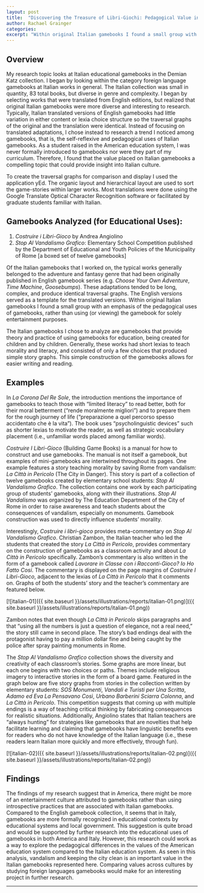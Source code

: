 ```yaml
---
layout: post
title:  "Discovering the Treasure of Libri-Giochi: Pedagogical Value in the Italian Gamebook Collection"
author: Rachael Grainger
categories: 
excerpt: "Within original Italian gamebooks I found a small group with an emphasis of the pedagogical uses of gamebooks, rather than using (or viewing) the gamebook for solely entertainment purposes."
---
```


## Overview

My research topic looks at Italian educational gamebooks in the Demian Katz collection. I began by looking within the category foreign language gamebooks at Italian works in general. The Italian collection was small in quantity, 83 total books, but diverse in genre and complexity. I began by selecting works that were translated from English editions, but realized that original Italian gamebooks were more diverse and interesting to research. Typically, Italian translated versions of English gamebooks had little variation in either content or lexia choice structure so the traversal graphs of the original and the translation were identical. Instead of focusing on translated adaptations, I chose instead to research a trend I noticed among gamebooks, that is, the self-reflexive and pedagogical uses of Italian gamebooks. As a student raised in the American education system, I was never formally introduced to gamebooks nor were they part of my curriculum. Therefore, I found that the value placed on Italian gamebooks a compelling topic that could provide insight into Italian culture. 

To create the traversal graphs for comparison and display I used the application yEd. The organic layout and hierarchical layout are used to sort the game-stories within larger works. Most translations were done using the Google Translate Optical Character Recognition software or facilitated by graduate students familiar with Italian. 

## Gamebooks Analyzed (for Educational Uses):

1.	_Costruire i Libri-Gioco_ by Andrea Angiolino
2.	_*Stop Al Vandalismo Grafico*_: Elementary School Competition published by the Department of Educational and Youth Policies of the Municipality of Rome [a boxed set of twelve gamebooks]

Of the Italian gamebooks that I worked on, the typical works generally belonged to the adventure and fantasy genre that had been originally published in English gamebook series (e.g. *Choose Your Own Adventure*, *Time Machine*, *Goosebumps*). These adaptations tended to be long, complex, and produce identical traversal graphs. The English versions served as a template for the translated versions. Within original Italian gamebooks I found a small group with an emphasis of the pedagogical uses of gamebooks, rather than using (or viewing) the gamebook for solely entertainment purposes.

The Italian gamebooks I chose to analyze are gamebooks that provide theory and practice of using gamebooks for education, being created for children and by children. Generally, these works had short lexias to teach morality and literacy, and consisted of only a few choices that produced simple story graphs. This simple construction of the gamebooks allows for easier writing and reading.

## Examples

In *La Corona Del Re Sole*, the introduction mentions the importance of gamebooks to teach those with “limited literacy” to read better, both for their moral betterment (“rende moralmente migliori”) and to prepare them for the rough journey of life (“preparazione a quel percorso spesso accidentato che è la vita”). The book uses “psycholinguistic devices” such as shorter lexias to motivate the reader, as well as strategic vocabulary placement (i.e., unfamiliar words placed among familiar words).

*Costruire I Libri-Gioco* (Building Game Books) is a manual for how to construct and use gamebooks. The manual is not itself a gamebook, but examples of mini-gamebooks are intertwined throughout its pages. One example features a story teaching morality by saving Rome from vandalism: *La Città in Pericolo* (The City in Danger). This story is part of a collection of twelve gamebooks created by elementary school students: *Stop Al Vandalismo Grafico*. The collection contains one work by each participating group of students’ gamebooks, along with their illustrations. *Stop Al Vandalismo* was organized by The Education Department of the City of Rome in order to raise awareness and teach students about the consequences of vandalism, especially on monuments. Gamebook construction was used to directly influence students’ morality.

Interestingly, *Costruire i libri-gioco* provides meta-commentary on *Stop Al Vandalismo Grafico*. Christian Zambon, the Italian teacher who led the students that created the story *La Città in Pericolo*, provides commentary on the construction of gamebooks as a classroom activity and about *La Città in Pericolo* specifically. Zambon’s commentary is also written in the form of a gamebook called *Lavorare in Classe con i Racconti-Gioco? Io Ho Fatto Cosi*. The commentary is displayed on the page margins of *Costruire I Libri-Gioco*, adjacent to the lexias of *La Città in Pericolo* that it comments on. Graphs of both the students’ story and the teacher’s commentary are featured below.

[![italian-01]({{ site.baseurl }}/assets/illustrations/reports/italian-01.png)]({{ site.baseurl }}/assets/illustrations/reports/italian-01.png))

Zambon notes that even though *La Città in Pericolo* skips paragraphs and that “using all the numbers is just a question of elegance, not a real need,” the story still came in second place. The story’s bad endings deal with the protagonist having to pay a million dollar fine and being caught by the police after spray painting monuments in Rome.

The *Stop Al Vandalismo Grafico* collection shows the diversity and creativity of each classroom’s stories. Some graphs are more linear, but each one begins with two choices or paths. Themes include religious imagery to interactive stories in the form of a board game. Featured in the graph below are five story graphs from stories in the collection written by elementary students: *SOS Monumenti*, *Vandali e Turisti per Una Scritta*, *Adamo ed Eva La Pensavano Così*, *Urbano Barberini Sciarra Colonna*, and *La Città in Pericolo*. This competition suggests that coming up with multiple endings is a way of teaching critical thinking by fabricating consequences for realistic situations. Additionally, Angiolino states that Italian teachers are “always hunting” for strategies like gamebooks that are novelties that help facilitate learning and claiming that gamebooks have linguistic benefits even for readers who do not have knowledge of the Italian language (i.e., these readers learn Italian more quickly and more effectively, through fun).

[![italian-02]({{ site.baseurl }}/assets/illustrations/reports/italian-02.png)]({{ site.baseurl }}/assets/illustrations/reports/italian-02.png))

## Findings

The findings of my research suggest that in America, there might be more of an entertainment culture attributed to gamebooks rather than using introspective practices that are associated with Italian gamebooks. Compared to the English gamebook collection, it seems that in Italy, gamebooks are more formally recognized in educational contexts by educational systems and local government. This suggestion is quite broad and would be supported by further research into the educational uses of gamebooks in both America and Italy. However, this research could work as a way to explore the pedagogical differences in the values of the American education system compared to the Italian education system. As seen in this analysis, vandalism and keeping the city clean is an important value in the Italian gamebooks represented here. Comparing values across cultures by studying foreign languages gamebooks would make for an interesting project in further research.

----------
